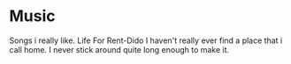 # Music
Songs i really like.
Life For Rent-Dido
I haven't really ever find a place that i call home.
I never stick around quite long enough to make it.
